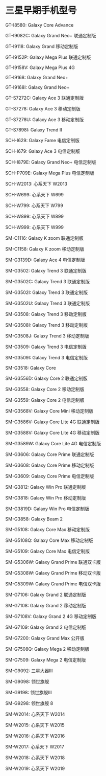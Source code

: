 # 三星早期手机型号

GT-I8580: Galaxy Core Advance

GT-I9082C: Galaxy Grand Neo+ 联通定制版

GT-I9118: Galaxy Grand 移动定制版

GT-I9152P: Galaxy Mega Plus 联通定制版

GT-I9158V: Galaxy Mega Plus 4G

GT-I9168: Galaxy Grand Neo+

GT-I9168I: Galaxy Grand Neo+

GT-S7272C: Galaxy Ace 3 联通定制版

GT-S7278: Galaxy Ace 3 移动定制版

GT-S7278U: Galaxy Ace 3 移动定制版

GT-S7898I: Galaxy Trend Ⅱ

SCH-I629: Galaxy Fame 电信定制版

SCH-I679: Galaxy Ace 3 电信定制版

SCH-I879E: Galaxy Grand Neo+ 电信定制版

SCH-P709E: Galaxy Mega Plus 电信定制版

SCH-W2013: 心系天下 W2013 

SCH-W699: 心系天下 W699

SCH-W799: 心系天下 W799

SCH-W899: 心系天下 W899

SCH-W999: 心系天下 W999

SM-C1116: Galaxy K zoom 联通定制版

SM-C1158: Galaxy K zoom 移动定制版

SM-G3139D: Galaxy Ace 4 电信定制版

SM-G3502: Galaxy Trend 3 联通定制版

SM-G3502C: Galaxy Trend 3 联通定制版

SM-G3502I: Galaxy Trend 3 联通定制版

SM-G3502U: Galaxy Trend 3 联通定制版

SM-G3508: Galaxy Trend 3 移动定制版

SM-G3508I: Galaxy Trend 3 移动定制版

SM-G3508J: Galaxy Trend 3 移动定制版

SM-G3509: Galaxy Trend 3 电信定制版

SM-G3509I: Galaxy Trend 3 电信定制版

SM-G3518: Galaxy Core

SM-G3556D: Galaxy Core 2 联通定制版

SM-G3558: Galaxy Core 2 移动定制版

SM-G3559: Galaxy Core 2 电信定制版

SM-G3568V: Galaxy Core Mini 移动定制版

SM-G3586V: Galaxy Core Lite 4G 联通定制版

SM-G3588V: Galaxy Core Lite 4G 移动定制版

SM-G3589W: Galaxy Core Lite 4G 电信定制版

SM-G3606: Galaxy Core Prime 联通定制版

SM-G3608: Galaxy Core Prime 移动定制版

SM-G3609: Galaxy Core Prime 电信定制版

SM-G3812: Galaxy Win Pro 联通定制版

SM-G3818: Galaxy Win Pro 移动定制版

SM-G3819D: Galaxy Win Pro 电信定制版

SM-G3858: Galaxy Beam 2

SM-G5108: Galaxy Core Max 移动定制版

SM-G5108Q: Galaxy Core Max 移动定制版

SM-G5109: Galaxy Core Max 电信定制版

SM-G5306W: Galaxy Grand Prime 联通双卡版

SM-G5308W: Galaxy Grand Prime 移动双卡版

SM-G5309W: Galaxy Grand Prime 电信双卡版

SM-G7106: Galaxy Grand 2 联通定制版

SM-G7108: Galaxy Grand 2 移动定制版

SM-G7108V: Galaxy Grand 2 4G 移动定制版

SM-G7109: Galaxy Grand 2 电信定制版

SM-G7200: Galaxy Grand Max 公开版

SM-G7508Q: Galaxy Mega 2 移动定制版

SM-G7509: Galaxy Mega 2 电信定制版

SM-G9092: 三星大器Ⅲ

SM-G9098: 领世旗舰

SM-G9198: 领世旗舰Ⅲ

SM-G9298: 领世旗舰 8

SM-W2014: 心系天下 W2014

SM-W2015: 心系天下 W2015

SM-W2016: 心系天下 W2016

SM-W2017: 心系天下 W2017

SM-W2018: 心系天下 W2018

SM-W2019: 心系天下 W2019
